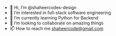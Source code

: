 - 👋 Hi, I’m @shaheercodes-design
- 👀 I’m interested in full-stack software engineering
- 🌱 I’m currently learning Python for Backend
- 💞️ I’m looking to collaborate on amazing things
- 📫 How to reach me shaheercode@gmail.com

<!---
shaheercodes-design/shaheercodes-design is a ✨ special ✨ repository because its `README.md` (this file) appears on your GitHub profile.
You can click the Preview link to take a look at your changes.
--->
